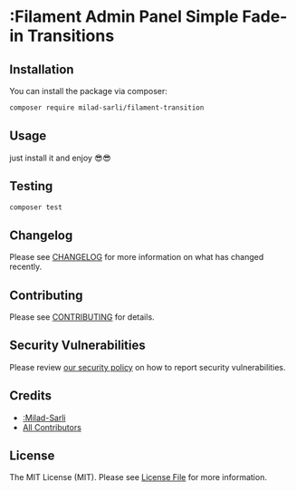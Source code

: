 # :Filament Admin Panel Simple Fade-in Transitions
## Installation

You can install the package via composer:

```bash
composer require milad-sarli/filament-transition
```

## Usage
just install it and enjoy 😎😎

## Testing

```bash
composer test
```

## Changelog

Please see [CHANGELOG](CHANGELOG.md) for more information on what has changed recently.

## Contributing

Please see [CONTRIBUTING](.github/CONTRIBUTING.md) for details.

## Security Vulnerabilities

Please review [our security policy](../../security/policy) on how to report security vulnerabilities.

## Credits

- [:Milad-Sarli](https://github.com/Milad-Sarli)
- [All Contributors](../../contributors)

## License

The MIT License (MIT). Please see [License File](LICENSE.md) for more information.
